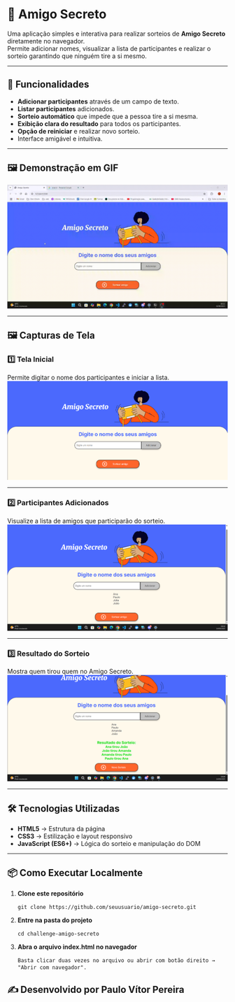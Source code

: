 # 🎁 Amigo Secreto

Uma aplicação simples e interativa para realizar sorteios de **Amigo Secreto** diretamente no navegador.  
Permite adicionar nomes, visualizar a lista de participantes e realizar o sorteio garantindo que ninguém tire a si mesmo.

---

## 🚀 Funcionalidades

- **Adicionar participantes** através de um campo de texto.
- **Listar participantes** adicionados.
- **Sorteio automático** que impede que a pessoa tire a si mesma.
- **Exibição clara do resultado** para todos os participantes.
- **Opção de reiniciar** e realizar novo sorteio.
- Interface amigável e intuitiva.

---

## 🖼️ Demonstração em GIF

![Demonstração do Amigo Secreto](resources/demo-amigo-secreto.gif.gif)

---

## 🖼️ Capturas de Tela

### 1️⃣ Tela Inicial  
Permite digitar o nome dos participantes e iniciar a lista.  
![Tela Inicial](resources/tela-inicial.png)

---

### 2️⃣ Participantes Adicionados  
Visualize a lista de amigos que participarão do sorteio.  
![Participantes Adicionados](resources/tela-amigos-adicionados.png)

---

### 3️⃣ Resultado do Sorteio  
Mostra quem tirou quem no Amigo Secreto.  
![Resultado do Sorteio](resources/tela-amigo-sorteado.png)

---

## 🛠️ Tecnologias Utilizadas

- **HTML5** → Estrutura da página  
- **CSS3** → Estilização e layout responsivo  
- **JavaScript (ES6+)** → Lógica do sorteio e manipulação do DOM  

---

## 📦 Como Executar Localmente

1. **Clone este repositório**
   ```
   git clone https://github.com/seuusuario/amigo-secreto.git
2. **Entre na pasta do projeto**
    ```
    cd challenge-amigo-secreto
3. **Abra o arquivo index.html no navegador**
    ```
    Basta clicar duas vezes no arquivo ou abrir com botão direito → "Abrir com navegador".

## ✍️ Desenvolvido por Paulo Vítor Pereira